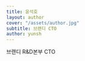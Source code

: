 ```yaml
---
title: 윤석호
layout: author
cover: "/assets/author.jpg"
subtitle: 브랜디 CTO
author: yunsh
---
```


브랜디 R&D본부 CTO